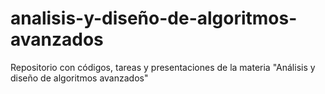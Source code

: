 # analisis-y-diseño-de-algoritmos-avanzados
Repositorio con códigos, tareas y presentaciones de la materia "Análisis y diseño de algoritmos avanzados"
